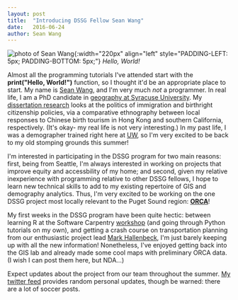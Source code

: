 ```yaml
---
layout: post
title:  "Introducing DSSG Fellow Sean Wang"
date:   2016-06-24
author: Sean Wang
---
```


![photo of Sean Wang]({{site.url}}/assets/images/sean.jpg){:width="220px" align="left" style="PADDING-LEFT: 5px; PADDING-BOTTOM: 5px;"} *Hello, World!*

Almost all the programming tutorials I've attended start with the **print("Hello, World!")** function, so I thought it'd be an appropriate place to start. My name is [Sean Wang](https://syr.academia.edu/SeanWang), and I'm very much *not* a programmer. In real life, I am a PhD candidate in [geography at Syracuse University](http://maxwell.syr.edu/geo/). My [dissertation research](http://scholar.syr.edu/scholars/2015-16/wang.html) looks at the politics of immigration and birthright citizenship policies, via a comparative ethnography between local responses to Chinese birth tourism in Hong Kong and southern California, respectively. (It's okay- my real life is not very interesting.) In my past life, I was a demographer trained right here at [UW](https://geography.washington.edu/), so I'm very excited to be back to my old stomping grounds this summer!

I'm interested in participating in the DSSG program for two main reasons: first, being from Seattle, I'm always interested in working on projects that improve equity and accessbility of my home; and second, given my relative inexperience with programming relative to other DSSG fellows, I hope to learn new technical skills to add to my existing repertoire of GIS and demography analytics. Thus, I'm very excited to be working on the one DSSG project most locally relevant to the Puget Sound region: [**ORCA**](http://escience.washington.edu/dssg/project-summaries-2016/)!

My first weeks in the DSSG program have been quite hectic: between learning R at the Software Carpentry [workshop](https://uwescience.github.io/2016-06-14-uw/) (and going through Python tutorials on my own), and getting a crash course on transportation planning from our enthusiastic project lead [Mark Hallenbeck](http://depts.washington.edu/trac/?loc=content/UW/UWContactsStaff.html), I'm just barely keeping up with all the new information! Nonetheless, I've enjoyed getting back into the GIS lab and already made some cool maps with preliminary ORCA data. (I wish I can post them here, but NDA...)

Expect updates about the project from our team throughout the summer. [My twitter feed](https://twitter.com/SeanyWang) provides random personal updates, though be warned: there are a lot of soccer posts.
